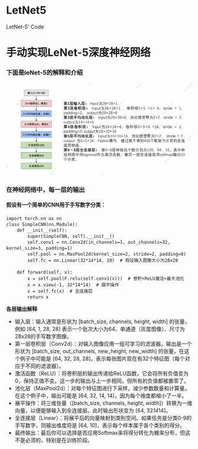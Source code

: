 # LetNet5
LetNet-5' Code
# 手动实现LeNet-5深度神经网络
### 下面是leNet-5的解释和介绍

![LeNet-5架构图](./images/leNet-5.png)

### 在神经网络中，每一层的输出
#### 假设有一个简单的CNN用于手写数字分类：

    import torch.nn as nn
    class SimpleCNN(nn.Module):
        def __init__(self):
            super(SimpleCNN, self).__init__()
            self.conv1 = nn.Conv2d(in_channels=1, out_channels=32, kernel_size=3, padding=1)
            self.pool = nn.MaxPool2d(kernel_size=2, stride=2, padding=0)
            self.fc = nn.Linear(32*14*14, 10)  # 假设输入图像大小为28x28
            
        def forward(self, x):
            x = self.pool(F.relu(self.conv1(x)))  # 卷积+ReLU激活+最大池化
            x = x.view(-1, 32*14*14)  # 展平操作
            x = self.fc(x)  # 全连接层
            return x
**各层输出解释**

- 输入层：输入通常是形状为 [batch_size, channels, height, width] 的张量，例如 [64, 1, 28, 28] 表示一个批次大小为64、单通道（灰度图像）、尺寸为28x28的手写数字图像。
- 第一层卷积层（Conv2d）：对输入图像应用一组可学习的滤波器。输出是一个形状为 [batch_size, out_channels, new_height, new_width] 的张量，在这个例子中可能是 [64, 32, 28, 28]，表示每张图片现在有32个特征图（每个对应于不同的滤波器）。
- 激活函数（ReLU）：将卷积层的输出传递给ReLU函数，它会将所有负值变为0，保持正值不变。这一步的输出与上一步相同，但所有的负值都被置零了。
- 池化层（MaxPool2d）：对每个特征图进行下采样，减少参数数量和计算量。在这个例子中，输出可能是 [64, 32, 14, 14]，因为每个维度都缩小了一半。
- 展平操作：将三维张量（[batch_size, channels, height, width]）转换为一维向量，以便能够输入到全连接层。此时输出形状变为 [64, 32*14*14]。
- 全连接层（Linear）：将展平后的向量映射到类别空间。如果任务是分类0-9的手写数字，则输出维度将是 [64, 10]，表示每个样本属于各个类别的得分。
- 最终输出：最后你可以选择是否应用Softmax来将得分转化为概率分布，但这不是必须的，特别是在训练阶段。